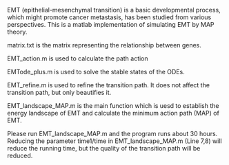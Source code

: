 EMT (epithelial-mesenchymal transition) is a basic developmental process, which might promote cancer metastasis, has been studied from various perspectives. This is a matlab implementation of simulating EMT by MAP theory.

matrix.txt is the matrix representing the relationship between genes.

EMT_action.m is used to calculate the path action

EMTode_plus.m is used to solve the stable states of the ODEs.
	 
EMT_refine.m is used to refine the transition path. It does not affect the transition path, but only beautifies it.
	 
EMT_landscape_MAP.m is the main function which is uesd to establish the energy landscape of EMT and calculate the minimum action path (MAP) of EMT.
	 
Please run EMT_landscape_MAP.m and the program runs about 30 hours. Reducing the parameter time1/time in EMT_landscape_MAP.m (Line 7,8) will reduce the running time, but the quality of the transition path will be reduced.

